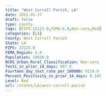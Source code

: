 ```yaml
---
title: "West Carroll Parish, LA"
date: 2021-01-27
draft: false
type: county
tags: [FIPS:22123.0,FEMA:6.0,Non-core,Red]
categories: [LA]
County: West Carroll Parish
State: LA
FIPS: 22123.0
FEMA_Region: 6.0
Population: 10830.0
NCHS_Urban_Rural_Classification: Non-core
Tests_in_prior_14_days: 987.0
Fourteen_day_test_rate_per_100000: 9114.0
Percent_Positivity_in_prior_14_days: 0.185
Level: Red
url: /states/LA/west-carroll-parish
---
```



